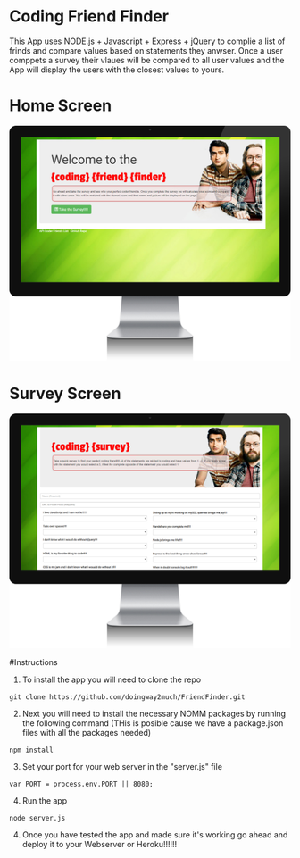 # Coding Friend Finder

This App uses NODE.js + Javascript + Express + jQuery to complie a list of frinds and compare values based on statements they anwser.  Once a user comppets a survey their vlaues will be compared to all user values and the App will display the users with the closest values to yours.  


# Home Screen
![IMG1](https://github.com/doingway2much/FriendFinder/blob/master/app/img/CFF_1.jpg?raw=true)


# Survey Screen
![IMG2](https://github.com/doingway2much/FriendFinder/blob/master/app/img/CFF_2.jpg?raw=true)


#Instructions

1.  To install the app you will need to clone the repo

```
git clone https://github.com/doingway2much/FriendFinder.git
```

2.  Next you will need to install the necessary NOMM packages by running the following command (THis is posible cause we have a package.json files with all the packages needed)

```
npm install
```

3.  Set your port for your web server in the "server.js" file

```
var PORT = process.env.PORT || 8080;
```

4. Run the app

```
node server.js
```

4.  Once you have tested the app and made sure it's working go ahead and deploy it to your Webserver or Heroku!!!!!!
